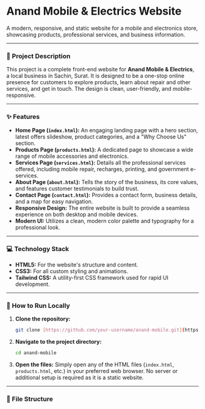 # Anand Mobile & Electrics Website

A modern, responsive, and static website for a mobile and electronics store, showcasing products, professional services, and business information.

---

### 🌟 Project Description

This project is a complete front-end website for **Anand Mobile & Electrics**, a local business in Sachin, Surat. It is designed to be a one-stop online presence for customers to explore products, learn about repair and other services, and get in touch. The design is clean, user-friendly, and mobile-responsive.

---

### ✨ Features

- **Home Page (`index.html`):** An engaging landing page with a hero section, latest offers slideshow, product categories, and a "Why Choose Us" section.
- **Products Page (`products.html`):** A dedicated page to showcase a wide range of mobile accessories and electronics.
- **Services Page (`services.html`):** Details all the professional services offered, including mobile repair, recharges, printing, and government e-services.
- **About Page (`about.html`):** Tells the story of the business, its core values, and features customer testimonials to build trust.
- **Contact Page (`contact.html`):** Provides a contact form, business details, and a map for easy navigation.
- **Responsive Design:** The entire website is built to provide a seamless experience on both desktop and mobile devices.
- **Modern UI:** Utilizes a clean, modern color palette and typography for a professional look.

---

### 💻 Technology Stack

- **HTML5:** For the website's structure and content.
- **CSS3:** For all custom styling and animations.
- **Tailwind CSS:** A utility-first CSS framework used for rapid UI development.

---

### 🚀 How to Run Locally

1.  **Clone the repository:**
    ```bash
    git clone [https://github.com/your-username/anand-mobile.git](https://github.com/your-username/anand-mobile.git)
    ```
2.  **Navigate to the project directory:**
    ```bash
    cd anand-mobile
    ```
3.  **Open the files:**
    Simply open any of the HTML files (`index.html`, `products.html`, etc.) in your preferred web browser. No server or additional setup is required as it is a static website.

---

### 📂 File Structure
